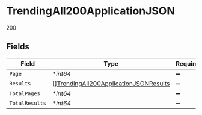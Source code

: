 # TrendingAll200ApplicationJSON

200


## Fields

| Field                                                                                                     | Type                                                                                                      | Required                                                                                                  | Description                                                                                               | Example                                                                                                   |
| --------------------------------------------------------------------------------------------------------- | --------------------------------------------------------------------------------------------------------- | --------------------------------------------------------------------------------------------------------- | --------------------------------------------------------------------------------------------------------- | --------------------------------------------------------------------------------------------------------- |
| `Page`                                                                                                    | **int64*                                                                                                  | :heavy_minus_sign:                                                                                        | N/A                                                                                                       | 1                                                                                                         |
| `Results`                                                                                                 | [][TrendingAll200ApplicationJSONResults](../../models/operations/trendingall200applicationjsonresults.md) | :heavy_minus_sign:                                                                                        | N/A                                                                                                       |                                                                                                           |
| `TotalPages`                                                                                              | **int64*                                                                                                  | :heavy_minus_sign:                                                                                        | N/A                                                                                                       | 1000                                                                                                      |
| `TotalResults`                                                                                            | **int64*                                                                                                  | :heavy_minus_sign:                                                                                        | N/A                                                                                                       | 20000                                                                                                     |